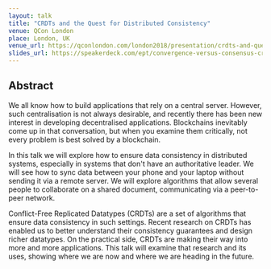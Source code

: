 ```yaml
---
layout: talk
title: "CRDTs and the Quest for Distributed Consistency"
venue: QCon London
place: London, UK
venue_url: https://qconlondon.com/london2018/presentation/crdts-and-quest-distributed-consistency
slides_url: https://speakerdeck.com/ept/convergence-versus-consensus-crdts-and-the-quest-for-distributed-consistency
---
```


<script async class="speakerdeck-embed" data-id="98909ba60fa84498889ea81643e3be83" data-ratio="1.33333333333333" src="//speakerdeck.com/assets/embed.js"></script>

Abstract
--------

We all know how to build applications that rely on a central server. However, such centralisation is
not always desirable, and recently there has been new interest in developing decentralised
applications. Blockchains inevitably come up in that conversation, but when you examine them
critically, not every problem is best solved by a blockchain.

In this talk we will explore how to ensure data consistency in distributed systems, especially in
systems that don't have an authoritative leader. We will see how to sync data between your phone and
your laptop without sending it via a remote server. We will explore algorithms that allow several
people to collaborate on a shared document, communicating via a peer-to-peer network.

Conflict-Free Replicated Datatypes (CRDTs) are a set of algorithms that ensure data consistency in
such settings. Recent research on CRDTs has enabled us to better understand their consistency
guarantees and design richer datatypes. On the practical side, CRDTs are making their way into more
and more applications. This talk will examine that research and its uses, showing where we are now
and where we are heading in the future.
